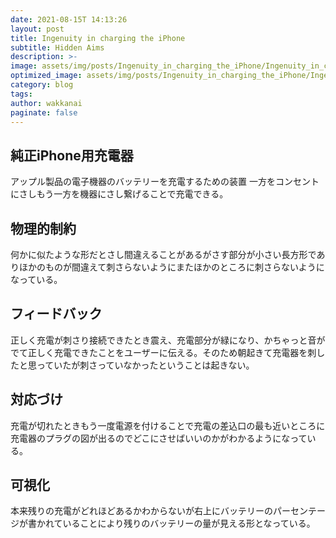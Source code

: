```yaml
---
date: 2021-08-15T 14:13:26
layout: post
title: Ingenuity in charging the iPhone
subtitle: Hidden Aims
description: >-
image: assets/img/posts/Ingenuity_in_charging_the_iPhone/Ingenuity_in_charging_the_iPhone.jpg
optimized_image: assets/img/posts/Ingenuity_in_charging_the_iPhone/Ingenuity_in_charging_the_iPhone_resized_thumbnail.jpg
category: blog
tags: 
author: wakkanai
paginate: false
---
```


## 純正iPhone用充電器

アップル製品の電子機器のバッテリーを充電するための装置
一方をコンセントにさしもう一方を機器にさし繋げることで充電できる。


## 物理的制約

何かに似たような形だとさし間違えることがあるがさす部分が小さい長方形でありほかのものが間違えて刺さらないようにまたほかのところに刺さらないようになっている。

## フィードバック

正しく充電が刺さり接続できたとき震え、充電部分が緑になり、かちゃっと音がでて正しく充電できたことをユーザーに伝える。そのため朝起きて充電器を刺したと思っていたが刺さっていなかったということは起きない。



## 対応づけ

充電が切れたときもう一度電源を付けることで充電の差込口の最も近いところに充電器のプラグの図が出るのでどこにさせばいいのかがわかるようになっている。

## 可視化

本来残りの充電がどれほどあるかわからないが右上にバッテリーのパーセンテージが書かれていることにより残りのバッテリーの量が見える形となっている。